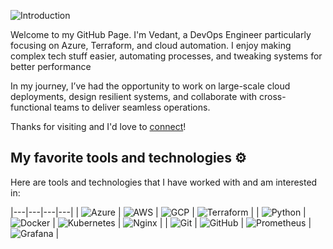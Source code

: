 ![Introduction](./Introduction.gif)

Welcome to my GitHub Page.
I'm Vedant, a DevOps Engineer particularly focusing on Azure, Terraform, and cloud automation. I enjoy making complex tech stuff easier, automating processes, and tweaking systems for better performance

In my journey, I’ve had the opportunity to work on large-scale cloud deployments, design resilient systems, and collaborate with cross-functional teams to deliver seamless operations.

Thanks for visiting and I'd love to [connect](https://www.linkedin.com/in/vedant-shukla-1a036a314/)!

## My favorite tools and technologies ⚙️

Here are tools and technologies that I have worked with and am interested in:

|---|---|---|---|
| ![Azure](icons/Azure-Dark.svg)  | ![AWS](icons/AWS-Dark.svg)      | ![GCP](icons/GCP-Dark.svg)       | ![Terraform](icons/Terraform-Dark.svg) |
| ![Python](icons/Python-Dark.svg) | ![Docker](icons/Docker.svg)     | ![Kubernetes](icons/Kubernetes.svg) | ![Nginx](icons/Nginx.svg)        |
| ![Git](icons/Git.svg)            | ![GitHub](icons/Github-Dark.svg) | ![Prometheus](icons/Prometheus.svg) | ![Grafana](icons/Grafana-Dark.svg) |

